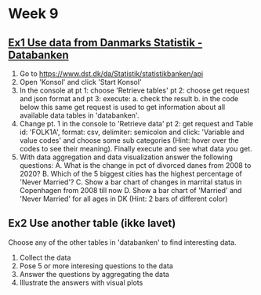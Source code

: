 # Week 9

## [Ex1 Use data from Danmarks Statistik - Databanken](https://github.com/UlrikHolm/Sem4Python/blob/master/week9/exercise1.py)
1. Go to https://www.dst.dk/da/Statistik/statistikbanken/api
2. Open 'Konsol' and click 'Start Konsol'
3. In the console at pt 1: choose 'Retrieve tables' pt 2: choose get request and json format and pt 3: execute:
  a. check the result
  b. in the code below this same get request is used to get information about all available data tables in 'databanken'. 
4. Change pt. 1 in the console to 'Retrieve data' pt 2: get request and Table id: 'FOLK1A', format: csv, delimiter: semicolon and click: 'Variable and value codes' and choose some sub categories (Hint: hover over the codes to see their meaning). Finally execute and see what data you get.
5. With data aggregation and data visualization answer the following questions:
  A. What is the change in pct of divorced danes from 2008 to 2020?
  B. Which of the 5 biggest cities has the highest percentage of 'Never Married'?
  C. Show a bar chart of changes in marrital status in Copenhagen from 2008 till now
  D. Show a bar chart of 'Married' and 'Never Married' for all ages in DK (Hint: 2 bars of different color)
  
## Ex2 Use another table (ikke lavet)
Choose any of the other tables in 'databanken' to find interesting data.
1. Collect the data
2. Pose 5 or more interesing questions to the data
3. Answer the questions by aggregating the data
4. Illustrate the answers with visual plots
